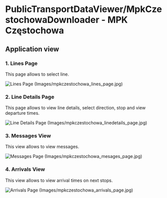 # PublicTransportDataViewer/MpkCzestochowaDownloader - MPK Częstochowa

## Application view

### 1. Lines Page

This page allows to select line.

![Lines Page (Images/mpkczestochowa_lines_page.jpg)](Images/mpkczestochowa_lines_page.png)

### 2. Line Details Page

This page allows to view line details, select direction, stop and view departure times.

![Line Details Page (Images/mpkczestochowa_linedetails_page.jpg)](Images/mpkczestochowa_linedetails_page.png)

### 3. Messages View

This view allows to view messages.

![Messages Page (Images/mpkczestochowa_mesages_page.jpg)](Images/mpkczestochowa_mesages_page.png)

### 4. Arrivals View

This view allows to view arrival times on next stops.

![Arrivals Page (Images/mpkczestochowa_arrivals_page.jpg)](Images/mpkczestochowa_arrivals_page.png)
